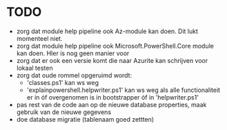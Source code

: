 # TODO

- zorg dat module help pipeline ook Az-module kan doen. Dit lukt momenteel niet.
- zorg dat module help pipeline ook Microsoft.PowerShell.Core module kan doen. HIer is nog geen manier voor
- zorg dat er ook een versie komt die naar Azurite kan schrijven voor lokaal testen
- zorg dat oude rommel opgeruimd wordt: 
    - 'classes.ps1' kan ws weg
    - 'explainpowershell.helpwriter.ps1' kan ws weg als alle functionaliteit er in óf overgenomen is in bootstrapper óf in 'helpwriter.ps1'
- pas rest van de code aan op de nieuwe database properties, maak gebruik van de nieuwe gegevens
- doe database migratie (tablenaam goed zettten)